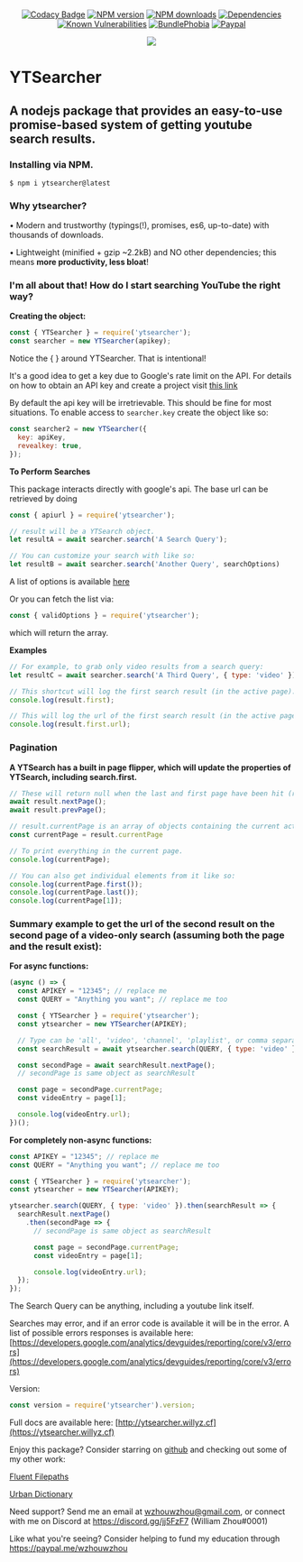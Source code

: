 <div align="center">
    <br />
    <p>
        <a href="https://www.codacy.com/app/wzhouwzhou/ytsearcher?utm_source=github.com&amp;utm_medium=referral&amp;utm_content=wzhouwzhou/ytsearcher&amp;utm_campaign=Badge_Grade"><img src="https://api.codacy.com/project/badge/Grade/1c131140d5974a798c4c2509df7bd452" alt="Codacy Badge" /></a>
        <a href="https://www.npmjs.com/package/ytsearcher"><img src="https://img.shields.io/npm/v/ytsearcher.svg" alt="NPM version" /></a>
        <a href="https://www.npmjs.com/package/ytsearcher"><img src="https://img.shields.io/npm/dt/ytsearcher.svg" alt="NPM downloads" /></a>
        <a href="https://david-dm.org/wzhouwzhou/ytsearcher"><img src="https://img.shields.io/david/wzhouwzhou/ytsearcher.svg" alt="Dependencies" /></a>
        <a href="https://snyk.io/test/npm/ytsearcher"><img src="https://snyk.io/test/npm/ytsearcher/badge.svg" alt="Known Vulnerabilities" data-canonical-src="https://snyk.io/test/npm/ytsearcher" style="max-width:100%;"></a>
        <a href="https://bundlephobia.com/result?p=ytsearcher"><img src="https://badgen.net/bundlephobia/minzip/ytsearcher@latest" alt="BundlePhobia" /></a>
        <a href="https://paypal.me/wzhouwzhou"><img src="https://img.shields.io/badge/donate-paypal-009cde.svg" alt="Paypal" /></a>
    </p>
    <p>
        <a href="https://nodei.co/npm/ytsearcher/"><img src="https://nodei.co/npm/ytsearcher.png?stars=true&downloads=true"></a>
    </p>
</div>

# YTSearcher
## A nodejs package that provides an easy-to-use promise-based system of getting youtube search results.

### Installing via NPM.

```
$ npm i ytsearcher@latest
```

### Why ytsearcher?

• Modern and trustworthy (typings(!), promises, es6, up-to-date) with thousands of downloads.

• Lightweight (minified + gzip ~2.2kB) and NO other dependencies; this means **more productivity, less bloat**!

### I'm all about that! How do I start searching YouTube the right way?

**Creating the object:**
```js
const { YTSearcher } = require('ytsearcher');
const searcher = new YTSearcher(apikey);
```
Notice the { } around YTSearcher. That is intentional!

It's a good idea to get a key due to Google's rate limit on the API.
For details on how to obtain an API key and create a project visit [this link](https://developers.google.com/youtube/v3/getting-started)

By default the api key will be irretrievable. This should be fine for most situations.
To enable access to `searcher.key` create the object like so:
```js
const searcher2 = new YTSearcher({
  key: apiKey,
  revealkey: true,
});
```
**To Perform Searches**

This package interacts directly with google's api. The base url can be retrieved by doing
```js
const { apiurl } = require('ytsearcher');

// result will be a YTSearch object.
let resultA = await searcher.search('A Search Query');

// You can customize your search with like so:
let resultB = await searcher.search('Another Query', searchOptions)
```
A list of options is available [here](https://developers.google.com/youtube/v3/docs/search/list)

Or you can fetch the list via:
```js
const { validOptions } = require('ytsearcher');
```
which will return the array.

**Examples**
```js
// For example, to grab only video results from a search query:
let resultC = await searcher.search('A Third Query', { type: 'video' });

// This shortcut will log the first search result (in the active page).
console.log(result.first);

// This will log the url of the first search result (in the active page).
console.log(result.first.url);
```
### Pagination

**A YTSearch has a built in page flipper, which will update the properties of YTSearch, including search.first.**
```js
// These will return null when the last and first page have been hit (respectively).
await result.nextPage();
await result.prevPage();

// result.currentPage is an array of objects containing the current active page in the search object.
const currentPage = result.currentPage

// To print everything in the current page.
console.log(currentPage);

// You can also get individual elements from it like so:
console.log(currentPage.first());
console.log(currentPage.last());
console.log(currentPage[1]);
```
### Summary example to get the url of the second result on the second page of a video-only search (assuming both the page and the result exist):

**For async functions:**
```js
(async () => {
  const APIKEY = "12345"; // replace me
  const QUERY = "Anything you want"; // replace me too

  const { YTSearcher } = require('ytsearcher');
  const ytsearcher = new YTSearcher(APIKEY);

  // Type can be 'all', 'video', 'channel', 'playlist', or comma separated combination such as 'video,channel'
  const searchResult = await ytsearcher.search(QUERY, { type: 'video' });

  const secondPage = await searchResult.nextPage();
  // secondPage is same object as searchResult

  const page = secondPage.currentPage;
  const videoEntry = page[1];

  console.log(videoEntry.url);
})();
```
**For completely non-async functions:**
```js
const APIKEY = "12345"; // replace me
const QUERY = "Anything you want"; // replace me too

const { YTSearcher } = require('ytsearcher');
const ytsearcher = new YTSearcher(APIKEY);

ytsearcher.search(QUERY, { type: 'video' }).then(searchResult => {
  searchResult.nextPage()
    .then(secondPage => {
      // secondPage is same object as searchResult

      const page = secondPage.currentPage;
      const videoEntry = page[1];

      console.log(videoEntry.url);
  });
});
```
The Search Query can be anything, including a youtube link itself.

Searches may error, and if an error code is available it will be in the error. A list of possible errors responses is available here: [https://developers.google.com/analytics/devguides/reporting/core/v3/errors](https://developers.google.com/analytics/devguides/reporting/core/v3/errors)

Version:
```js
const version = require('ytsearcher').version;
```
Full docs are available here: [http://ytsearcher.willyz.cf](https://ytsearcher.willyz.cf)

Enjoy this package? Consider starring on [github](https://github.com/wzhouwzhou/ytsearcher) and checking out some of my other work:

[Fluent Filepaths](https://npmjs.com/easypathutil)

[Urban Dictionary](https://npmjs.com/easyurban)

Need support? Send me an email at wzhouwzhou@gmail.com, or connect with me on Discord at https://discord.gg/jj5FzF7 (William Zhou#0001)

Like what you're seeing? Consider helping to fund my education through https://paypal.me/wzhouwzhou  
